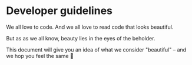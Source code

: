 # Developer guidelines

We all love to code. And we all love to read code that looks beautiful.

But as as we all know, beauty lies in the eyes of the beholder.

This document will give you an idea of what we consider "beautiful" – and we hop you feel the same 💚
